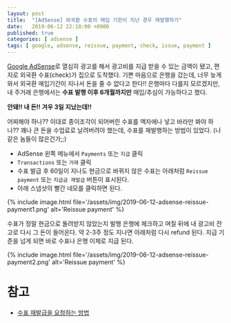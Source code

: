 ```yaml
---
layout: post
title:  "[AdSense] 외국환 수표의 매입 기한이 지난 경우 재발행하기"
date:   2019-06-12 22:18:00 +0900
published: true
categories: [ adsense ]
tags: [ google, adsense, reissue, payment, check, issue, payment ]
---
```


[Google AdSense](https://www.google.com/adsense/)로 열심히 광고를 해서 광고비를 지급 받을 수 있는 금액이 됐고, 편지로 외국환 수표(check)가 집으로 도착했다. 기쁜 마음으로 은행을 갔는데, 너무 늦게 와서 외국환 매입기간이 지나서 돈을 줄 수 없다고 한다!! 은행마다 다를지 모르겠지만, 내 주거래 은행에서는 **수표 발행 이후 6개월까지만** 매입/추심이 가능하다고 했다.

**안돼!! 내 돈!! 겨우 3일 지났는데!!**

어찌해야 하나?? 이대로 종이조각이 되어버린 수표를 액자에나 넣고 바라만 봐야 하나?? 꽤나 큰 돈을 수업료로 날려버려야 했는데, 수표를 재발행하는 방법이 있었다. (나 같은 놈들이 많은건가;;)

- AdSense 왼쪽 메뉴에서 `Payments` 또는 `지급` 클릭
- `Transactions` 또는 `거래` 클릭
- 수표 발급 후 60일이 지나도 현금으로 바뀌지 않은 수표는 아래처럼 `Reissue payment` 또는 `지급금 재발급` 버튼이 표시된다.
- 아래 스냅샷의 빨간 네모를 클릭하면 된다.

{% include image.html file='/assets/img/2019-06-12-adsense-reissue-payment1.png' alt='Reissue payment' %}

수표가 정말 현금으로 돌려받지 않았는지 발행 은행에 체크하고 며칠 뒤에 내 광고비 잔고로 다시 그 돈이 들어온다. 약 2-3주 정도 지나면 아래처럼 다시 refund 된다. 지급 기준을 넘게 되면 바로 수표나 은행 이체로 지급 된다.

{% include image.html file='/assets/img/2019-06-12-adsense-reissue-payment2.png' alt='Reissue payment' %}


# 참고

- [수표 재발급을 요청하는 방법](https://support.google.com/adsense/answer/1208356?hl=ko)

